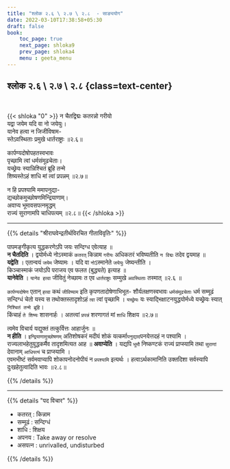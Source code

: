 ```yaml
---
title: "श्लोक २.६ \ २.७ \ २.८  - साङ्ययोग"
date: 2022-03-10T17:38:58+05:30
draft: false
book:
    toc_page: true
    next_page: shloka9
    prev_page: shloka4
    menu : geeta_menu
---
```


## श्लोक २.६ \ २.७ \ २.८  {class=text-center}

<br/>

{{< shloka  "0"  >}}
न चैतद्विद्मः कतरन्नो गरीयो  
यद्वा जयेम यदि वा नो जयेयुः।    
यानेव हत्वा न जिजीविषाम-  
स्तेऽवस्थिताः प्रमुखे धार्तराष्ट्राः ॥२.६॥  

कार्पण्यदोषोपहतस्वभावः  
पृच्छामि त्वां धर्मसंमूढचेताः।  
यच्छ्रेयः स्यान्निश्चितं ब्रूहि तन्मे  
शिष्यस्तेऽहं शाधि मां त्वां प्रपन्नम्  ॥२.७॥

न हि प्रपश्यामि ममापनुद्या-  
द्यच्छोकमुच्छोषणमिन्द्रियाणाम्।  
अवाप्य भूमावसपत्नमृद्धम्  
राज्यं सुराणामपि चाधिपत्यम्  ॥२.८॥
{{< /shloka >}}


---

{{% details "श्रीराघवेन्द्रतीर्थविरचित गीताविवृतिः" %}}

पापमङ्गीकृत्य युद्धकरणेऽपि जयः सन्दिग्ध एवेत्याह ॥  
**न चैतदिति** । द्वयोर्मध्ये नोऽस्माकं `कतरत्` किन्नाम 
`गरीयः` अधिकतरं भविष्यतीति `न विद्मः`
तदेव द्वयमाह ॥  
**यद्वेति** । एतान्वयं `जयेम` जेष्यामः । यदि वा `नो`ऽस्मानेते 
`जयेयुः` जेष्यन्तीति ।  
किञ्चास्माकं जयोऽपि पराजय एव फलत (बुद्ध्यते) इत्याह ॥  
**यानेवेति** । `यानेव हत्वा` जीवितुं नेच्छामः त एव `धार्तराष्ट्राः` सम्मुखे
`अवस्थिताः` तस्मात्‌ ॥२.६ ॥   

`कार्पण्यदोषेण` एतान्‌ `हत्वा` कथं `जीविष्याम`  इति 
कृपणतादोषेणाभिभूत- शौर्यलक्षणस्वभावः 
`धर्मसंमूढचेताः` धर्म सम्मूढं सन्दिग्धं चेतो यस्य स तथोक्तस्तादृशोऽहं `त्वा` 
त्वां पृच्छामि । 
`यच्छ्रेयः` यः स्याद्भिक्षाटनयुद्धयोर्मध्ये यच्छ्रेयः स्यात् 
`निश्चितं तन्मे ब्रूहि`।   
किंचाहं `ते शिष्यः` शासनार्हः । अतत्त्वां `प्रपन्नं` शरणागतं मां 
`शाधि` शिक्षय ॥२.७॥   

त्वमेव विचार्य यद्युक्तं तत्कुर्वित्तः आहार्जुनः ॥  
**न हीति** । `इन्द्रियाणामुच्छोषणम्` अतिशोषकरं मदीयं शोकं यत्कर्मा`पनुद्याद`पनयेत्तदहं न पश्यामि । 
राज्यलाभहेतुयुद्धकर्मैव तादृशमित्यत आह ॥ 
**अवाप्येति** । यद्यपि `भूमौ` निष्कण्टकं राज्यं प्राप्स्यामि तथा 
`सुराणां` देवानाम् `आधिपत्यं` च प्राप्स्यामि ।  
एवमभीष्टं सर्वमवाप्यापि शोकापनोदनोपीयं न `प्रपश्यामि` इत्यर्थः ।
हत्वाऽर्थकामानिति उक्तदिशा सर्वस्यापि दुःखहेतुत्वादिति भावः ॥२.८॥

{{% /details %}}


---

{{% details "पद विचार" %}}

- कतरत् : किन्नाम
- सम्मूढं : सन्दिग्धं
- शाधि : शिक्षय
- अपनय : Take away or resolve
- असपत्न : unrivalled, undisturbed


{{% /details %}}
